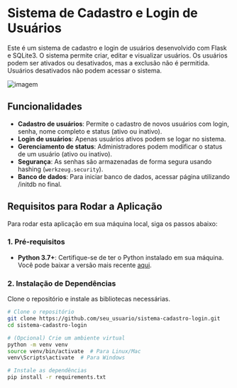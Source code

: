 # Sistema de Cadastro e Login de Usuários

Este é um sistema de cadastro e login de usuários desenvolvido com Flask e SQLite3. O sistema permite criar, editar e visualizar usuários. Os usuários podem ser ativados ou desativados, mas a exclusão não é permitida. Usuários desativados não podem acessar o sistema.

![imagem](static/images/a.png)

## Funcionalidades

- **Cadastro de usuários**: Permite o cadastro de novos usuários com login, senha, nome completo e status (ativo ou inativo).
- **Login de usuários**: Apenas usuários ativos podem se logar no sistema.
- **Gerenciamento de status**: Administradores podem modificar o status de um usuário (ativo ou inativo).
- **Segurança**: As senhas são armazenadas de forma segura usando hashing (`werkzeug.security`).
- **Banco de dados**: Para iniciar banco de dados, acessar página utilizando /initdb no final.

## Requisitos para Rodar a Aplicação

Para rodar esta aplicação em sua máquina local, siga os passos abaixo:

### 1. Pré-requisitos

- **Python 3.7+**: Certifique-se de ter o Python instalado em sua máquina. Você pode baixar a versão mais recente [aqui](https://www.python.org/downloads/).

### 2. Instalação de Dependências

Clone o repositório e instale as bibliotecas necessárias.

```bash
# Clone o repositório
git clone https://github.com/seu_usuario/sistema-cadastro-login.git
cd sistema-cadastro-login

# (Opcional) Crie um ambiente virtual
python -m venv venv
source venv/bin/activate  # Para Linux/Mac
venv\Scripts\activate  # Para Windows

# Instale as dependências
pip install -r requirements.txt
